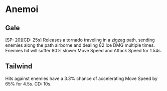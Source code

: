 # Anemoi

## Gale

[SP: 20][CD: 25s] Releases a tornado traveling in a zigzag path, sending enemies along the path airborne and dealing 82 Ice DMG multiple times. Enemies hit will suffer 80% slower Move Speed and Attack Speed for 1.54s.

## Tailwind

Hits against enemies have a 3.3% chance of accelerating Move Speed by 65% for 4.5s. CD: 10s.